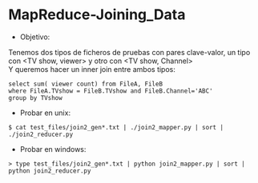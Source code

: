 # MapReduce-Joining_Data

* Objetivo:

Tenemos dos tipos de ficheros de pruebas con pares clave-valor, un tipo con <TV show, viewer> y otro con <TV show, Channel>
</br>
Y queremos hacer un inner join entre ambos tipos:

```
select sum( viewer count) from FileA, FileB 
where FileA.TVshow = FileB.TVshow and FileB.Channel='ABC' 
group by TVshow
```

* Probar en unix:

```
$ cat test_files/join2_gen*.txt | ./join2_mapper.py | sort | ./join2_reducer.py
```
* Probar en windows:

```
> type test_files/join2_gen*.txt | python join2_mapper.py | sort | python join2_reducer.py
```
